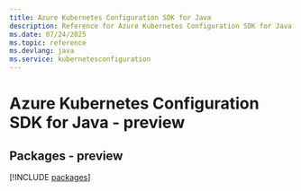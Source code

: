 ```yaml
---
title: Azure Kubernetes Configuration SDK for Java
description: Reference for Azure Kubernetes Configuration SDK for Java
ms.date: 07/24/2025
ms.topic: reference
ms.devlang: java
ms.service: kubernetesconfiguration
---
```

# Azure Kubernetes Configuration SDK for Java - preview
## Packages - preview
[!INCLUDE [packages](kubernetes-configuration-index.md)]